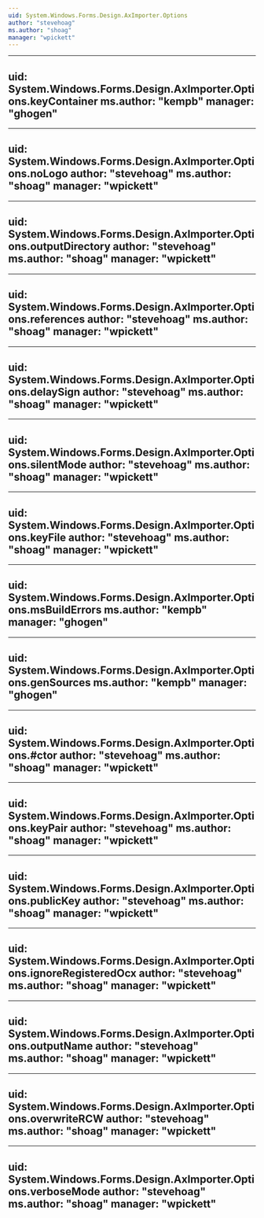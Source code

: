 ```yaml
---
uid: System.Windows.Forms.Design.AxImporter.Options
author: "stevehoag"
ms.author: "shoag"
manager: "wpickett"
---
```


---
uid: System.Windows.Forms.Design.AxImporter.Options.keyContainer
ms.author: "kempb"
manager: "ghogen"
---

---
uid: System.Windows.Forms.Design.AxImporter.Options.noLogo
author: "stevehoag"
ms.author: "shoag"
manager: "wpickett"
---

---
uid: System.Windows.Forms.Design.AxImporter.Options.outputDirectory
author: "stevehoag"
ms.author: "shoag"
manager: "wpickett"
---

---
uid: System.Windows.Forms.Design.AxImporter.Options.references
author: "stevehoag"
ms.author: "shoag"
manager: "wpickett"
---

---
uid: System.Windows.Forms.Design.AxImporter.Options.delaySign
author: "stevehoag"
ms.author: "shoag"
manager: "wpickett"
---

---
uid: System.Windows.Forms.Design.AxImporter.Options.silentMode
author: "stevehoag"
ms.author: "shoag"
manager: "wpickett"
---

---
uid: System.Windows.Forms.Design.AxImporter.Options.keyFile
author: "stevehoag"
ms.author: "shoag"
manager: "wpickett"
---

---
uid: System.Windows.Forms.Design.AxImporter.Options.msBuildErrors
ms.author: "kempb"
manager: "ghogen"
---

---
uid: System.Windows.Forms.Design.AxImporter.Options.genSources
ms.author: "kempb"
manager: "ghogen"
---

---
uid: System.Windows.Forms.Design.AxImporter.Options.#ctor
author: "stevehoag"
ms.author: "shoag"
manager: "wpickett"
---

---
uid: System.Windows.Forms.Design.AxImporter.Options.keyPair
author: "stevehoag"
ms.author: "shoag"
manager: "wpickett"
---

---
uid: System.Windows.Forms.Design.AxImporter.Options.publicKey
author: "stevehoag"
ms.author: "shoag"
manager: "wpickett"
---

---
uid: System.Windows.Forms.Design.AxImporter.Options.ignoreRegisteredOcx
author: "stevehoag"
ms.author: "shoag"
manager: "wpickett"
---

---
uid: System.Windows.Forms.Design.AxImporter.Options.outputName
author: "stevehoag"
ms.author: "shoag"
manager: "wpickett"
---

---
uid: System.Windows.Forms.Design.AxImporter.Options.overwriteRCW
author: "stevehoag"
ms.author: "shoag"
manager: "wpickett"
---

---
uid: System.Windows.Forms.Design.AxImporter.Options.verboseMode
author: "stevehoag"
ms.author: "shoag"
manager: "wpickett"
---
